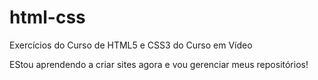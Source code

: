 # html-css
Exercícios do Curso de HTML5 e CSS3 do Curso em Vídeo

EStou aprendendo a criar sites agora e vou gerenciar meus repositórios!
